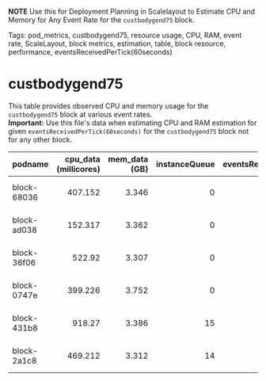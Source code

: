 **NOTE** Use this for Deployment Planning in Scalelayout to Estimate CPU and Memory for Any Event Rate for the `custbodygend75` block.

Tags: pod_metrics, custbodygend75, resource usage, CPU, RAM, event rate, ScaleLayout, block metrics, estimation, table, block resource, performance, eventsReceivedPerTick(60seconds)

# custbodygend75

This table provides observed CPU and memory usage for the `custbodygend75` block at various event rates.  
**Important:**  Use this file's data when estimating CPU and RAM estimation for given `eventsReceivedPerTick(60seconds)` for the `custbodygend75` block not for any other block.

| podname     |   cpu_data (millicores) |   mem_data (GB) |   instanceQueue |   eventsReceivedPerTick(60seconds) | updateTime          |
|:------------|------------------------:|----------------:|----------------:|-----------------------------------:|:--------------------|
| block-68036 |                 407.152 |           3.346 |               0 |                               1024 | 2025-06-24 06:36:18 |
| block-ad038 |                 152.317 |           3.362 |               0 |                                496 | 2025-06-24 06:35:56 |
| block-36f06 |                 522.92  |           3.307 |               0 |                               1120 | 2025-06-24 06:35:39 |
| block-0747e |                 399.226 |           3.752 |               0 |                                944 | 2025-06-24 06:36:12 |
| block-431b8 |                 918.27  |           3.386 |              15 |                               2320 | 2025-06-24 06:35:23 |
| block-2a1c8 |                 469.212 |           3.312 |              14 |                               1312 | 2025-06-24 06:36:22 |
